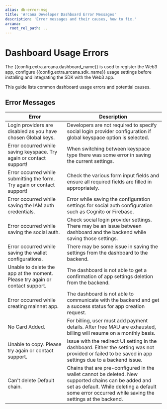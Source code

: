 ```yaml
---
alias: db-error-msg
title: 'Arcana Developer Dashboard Error Messages'
description: 'Error messages and their causes, how to fix.'
arcana:
  root_rel_path: ..
---
```


# Dashboard Usage Errors

The {{config.extra.arcana.dashboard_name}} is used to register the Web3 app, configure {{config.extra.arcana.sdk_name}} usage settings before installing and integrating the SDK with the Web3 app.

This guide lists common dashboard usage errors and potential causes.

## Error Messages

| Error | Description | 
| ---   | ---         |
| Login providers are disabled as you have chosen Global keys.| Developers are not required to specify social login provider configuration if global keyspace option is selected.|
| Error occurred while saving keyspace. Try again or contact support!| When switching between keyspace type there was some error in saving the current settings.|
| Error occurred while submitting the form. Try again or contact support!| Check the various form input fields and ensure all required fields are filled in appropriately.|
| Error occurred while saving the IAM auth credentials.| Error while saving the configuration settings for social auth configuration such as Cognito or Firebase.|
| Error occurred while saving the social auth. | Check social login provider settings. There may be an issue between dashboard and the backend while saving those settings.|
| Error occurred while saving the wallet configurations.| There may be some issue in saving the settings from the dashboard to the backend.|
| Unable to delete the app at the moment. Please try again or contact support.| The dashboard is not able to get a confirmation of app settings deletion from the backend.|
| Error occurred while creating mainnet app.| The dashboard is not able to communicate with the backend and get a success status for app creation request.
| No Card Added.| For billing, user must add payment details. After free MAU are exhausted, billing will resume on a monthly basis.|
| Unable to copy. Please try again or contact support.| Issue with the redirect UI setting in the dashboard. Either the setting was not provided or failed to be saved in app settings due to a backend issue.|
| Can't delete Default chain.| Chains that are pre-configured in the wallet cannot be deleted. New supported chains can be added and set as default. While deleting a default some error occurred while saving the settings at the backend.|